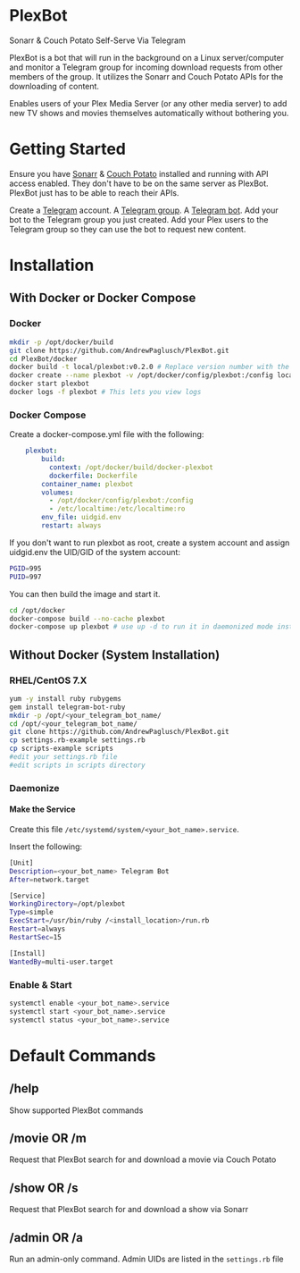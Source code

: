 # PlexBot
Sonarr &amp; Couch Potato Self-Serve Via Telegram

PlexBot is a bot that will run in the background on a Linux server/computer and monitor a Telegram group for incoming download requests from other members of the group. It utilizes the Sonarr and Couch Potato APIs for the downloading of content.

Enables users of your Plex Media Server (or any other media server) to add new TV shows and movies themselves automatically without bothering you.

# Getting Started

Ensure you have [Sonarr](https://github.com/Sonarr/Sonarr) & [Couch Potato](https://github.com/CouchPotato/CouchPotatoServer) installed and running with API access enabled. They don't have to be on the same server as PlexBot. PlexBot just has to be able to reach their APIs.

Create a [Telegram](https://telegram.org/) account. A [Telegram group](https://telegram.org/faq#q-how-do-i-create-a-group). A [Telegram bot](https://core.telegram.org/bots#creating-a-new-bot). Add your bot to the Telegram group you just created.
Add your Plex users to the Telegram group so they can use the bot to request new content.

# Installation

## With Docker or Docker Compose 

### Docker

```bash
mkdir -p /opt/docker/build
git clone https://github.com/AndrewPaglusch/PlexBot.git
cd PlexBot/docker
docker build -t local/plexbot:v0.2.0 # Replace version number with the current one.
docker create --name plexbot -v /opt/docker/config/plexbot:/config local/plexbot:v0.2.0
docker start plexbot
docker logs -f plexbot # This lets you view logs
```

### Docker Compose

Create a docker-compose.yml file with the following:

```yaml
    plexbot:
        build:
          context: /opt/docker/build/docker-plexbot
          dockerfile: Dockerfile
        container_name: plexbot
        volumes:
          - /opt/docker/config/plexbot:/config
          - /etc/localtime:/etc/localtime:ro
        env_file: uidgid.env
        restart: always
```

If you don't want to run plexbot as root, create a system account and assign uidgid.env the UID/GID of the system account:

```bash
PGID=995
PUID=997
```

You can then build the image and start it. 

```bash
cd /opt/docker
docker-compose build --no-cache plexbot
docker-compose up plexbot # use up -d to run it in daemonized mode instead of the foreground.
```


## Without Docker (System Installation)

### RHEL/CentOS 7.X

```bash
yum -y install ruby rubygems
gem install telegram-bot-ruby
mkdir -p /opt/<your_telegram_bot_name/
cd /opt/<your_telegram_bot_name/
git clone https://github.com/AndrewPaglusch/PlexBot.git
cp settings.rb-example settings.rb
cp scripts-example scripts
#edit your settings.rb file
#edit scripts in scripts directory
```

### Daemonize

#### Make the Service

Create this file `/etc/systemd/system/<your_bot_name>.service`. 

Insert the following:

```bash
[Unit]
Description=<your_bot_name> Telegram Bot
After=network.target

[Service]
WorkingDirectory=/opt/plexbot
Type=simple
ExecStart=/usr/bin/ruby /<install_location>/run.rb
Restart=always
RestartSec=15

[Install]
WantedBy=multi-user.target
```

### Enable & Start

```bash
systemctl enable <your_bot_name>.service
systemctl start <your_bot_name>.service
systemctl status <your_bot_name>.service
```

# Default Commands

## /help
Show supported PlexBot commands

## /movie OR /m <movie name>
Request that PlexBot search for and download a movie via Couch Potato

## /show OR /s <show name>
Request that PlexBot search for and download a show via Sonarr

## /admin OR /a <command>
Run an admin-only command. Admin UIDs are listed in the `settings.rb` file
